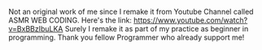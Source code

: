 Not an original work of me since I remake it from Youtube Channel called ASMR WEB CODING. Here's the link: https://www.youtube.com/watch?v=BxBBzIbuLKA
Surely I remake it as part of my practice as beginner in programming. Thank you fellow Programmer who already support me!
